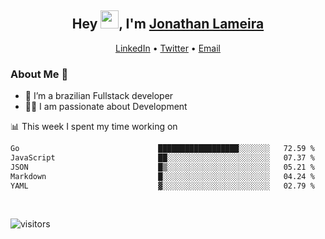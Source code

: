 <h2 align="center">Hey <img src="https://github.com/TheDudeThatCode/TheDudeThatCode/blob/master/Assets/Hi.gif" width="29">, I'm <a href="https://www.linkedin.com/in/jonathanlameira/">Jonathan Lameira</a></h2>
<p align="center">
  <a href="https://www.linkedin.com/in/jonathanlameira/">LinkedIn</a> •
  <a href="https://twitter.com/jlameira">Twitter</a> •
  <a href="mailto:jlameira@gmail.com">Email</a>
</p>

### About Me 🚀
- 🌱  I’m a brazilian Fullstack developer</br>
- 👨‍💻  I am passionate about Development</br>

<!-- ![Jonathan Lameira github stats](https://github-readme-stats.vercel.app/api?username=jlameirameli&show_icons=true&hide_border=true)&nbsp;&nbsp; -->

📊 This week I spent my time working on
<!--START_SECTION:waka-->

```txt
Go                               ██████████████████░░░░░░░   72.59 %
JavaScript                       ██░░░░░░░░░░░░░░░░░░░░░░░   07.37 %
JSON                             █▒░░░░░░░░░░░░░░░░░░░░░░░   05.21 %
Markdown                         █░░░░░░░░░░░░░░░░░░░░░░░░   04.24 %
YAML                             ▓░░░░░░░░░░░░░░░░░░░░░░░░   02.79 %
```

<!--END_SECTION:waka-->

<br />

![visitors](https://visitor-badge.laobi.icu/badge?page_id=jlameira.jlameira)
